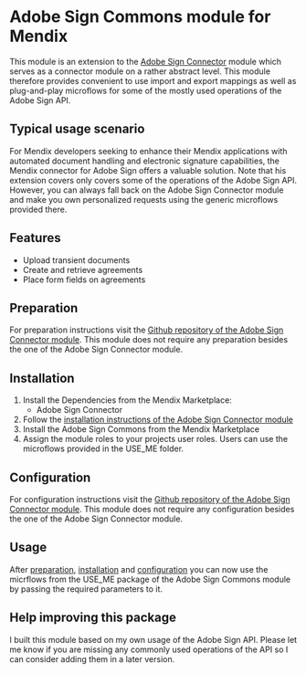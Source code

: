 # Adobe Sign Commons module for Mendix

This module is an extension to the [Adobe Sign Connector](https://github.com/arkani20/AdobeSignConnector) module which serves as a connector module on a rather abstract level. This module therefore provides convenient to use import and export mappings as well as plug-and-play microflows for some of the mostly used operations of the Adobe Sign API.

## Typical usage scenario

For Mendix developers seeking to enhance their Mendix applications with automated document handling and electronic signature capabilities, the Mendix connector for Adobe Sign offers a valuable solution. Note that his extension covers only covers some of the operations of the Adobe Sign API. However, you can always fall back on the Adobe Sign Connector module and make you own personalized requests using the generic microflows provided there.

## Features

- Upload transient documents
- Create and retrieve agreements
- Place form fields on agreements

## Preparation

For preparation instructions visit the [Github repository of the Adobe Sign Connector module](https://github.com/arkani20/AdobeSignConnector#preparation). This module does not require any preparation besides the one of the Adobe Sign Connector module.

## Installation

1. Install the Dependencies from the Mendix Marketplace:
   - Adobe Sign Connector
2. Follow the [installation instructions of the Adobe Sign Connector module](https://github.com/arkani20/AdobeSignConnector#installation)
3. Install the Adobe Sign Commons from the Mendix Marketplace
4. Assign the module roles to your projects user roles. Users can use the microflows provided in the USE_ME folder.

## Configuration

For configuration instructions visit the [Github repository of the Adobe Sign Connector module](https://github.com/arkani20/AdobeSignConnector#configuration). This module does not require any configuration besides the one of the Adobe Sign Connector module.

## Usage

After [preparation](#preparation), [installation](#installation) and [configuration](#configuration) you can now use the micrflows from the USE_ME package of the Adobe Sign Commons module by passing the required parameters to it.

## Help improving this package

I built this module based on my own usage of the Adobe Sign API. Please let me know if you are missing any commonly used operations of the API so I can consider adding them in a later version.